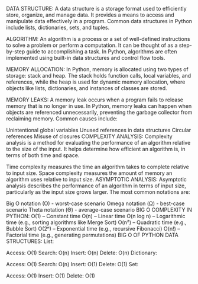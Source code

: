 DATA STRUCTURE:
A data structure is a storage format used to efficiently store, organize, and manage data. It provides a means to access and manipulate data effectively in a program. Common data structures in Python include lists, dictionaries, sets, and tuples.

ALGORITHM:
An algorithm is a process or a set of well-defined instructions to solve a problem or perform a computation. It can be thought of as a step-by-step guide to accomplishing a task. In Python, algorithms are often implemented using built-in data structures and control flow tools.

MEMORY ALLOCATION:
In Python, memory is allocated using two types of storage: stack and heap. The stack holds function calls, local variables, and references, while the heap is used for dynamic memory allocation, where objects like lists, dictionaries, and instances of classes are stored.

MEMORY LEAKS:
A memory leak occurs when a program fails to release memory that is no longer in use. In Python, memory leaks can happen when objects are referenced unnecessarily, preventing the garbage collector from reclaiming memory. Common causes include:

Unintentional global variables
Unused references in data structures
Circular references
Misuse of closures
COMPLEXITY ANALYSIS:
Complexity analysis is a method for evaluating the performance of an algorithm relative to the size of the input. It helps determine how efficient an algorithm is, in terms of both time and space.

Time complexity measures the time an algorithm takes to complete relative to input size.
Space complexity measures the amount of memory an algorithm uses relative to input size.
ASYMPTOTIC ANALYSIS:
Asymptotic analysis describes the performance of an algorithm in terms of input size, particularly as the input size grows larger. The most common notations are:

Big O notation (O) - worst-case scenario
Omega notation (Ω) - best-case scenario
Theta notation (Θ) - average-case scenario
BIG O COMPLEXITY IN PYTHON:
O(1) – Constant time
O(n) – Linear time
O(n log n) – Logarithmic time (e.g., sorting algorithms like Merge Sort)
O(n²) – Quadratic time (e.g., Bubble Sort)
O(2ⁿ) – Exponential time (e.g., recursive Fibonacci)
O(n!) – Factorial time (e.g., generating permutations)
BIG O OF PYTHON DATA STRUCTURES:
List:

Access: O(1)
Search: O(n)
Insert: O(n)
Delete: O(n)
Dictionary:

Access: O(1)
Search: O(n)
Insert: O(1)
Delete: O(1)
Set:

Access: O(1)
Insert: O(1)
Delete: O(1)